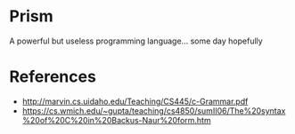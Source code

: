 # Prism

A powerful but useless programming language... some day hopefully

# References

-   http://marvin.cs.uidaho.edu/Teaching/CS445/c-Grammar.pdf
-   https://cs.wmich.edu/~gupta/teaching/cs4850/sumII06/The%20syntax%20of%20C%20in%20Backus-Naur%20form.htm
